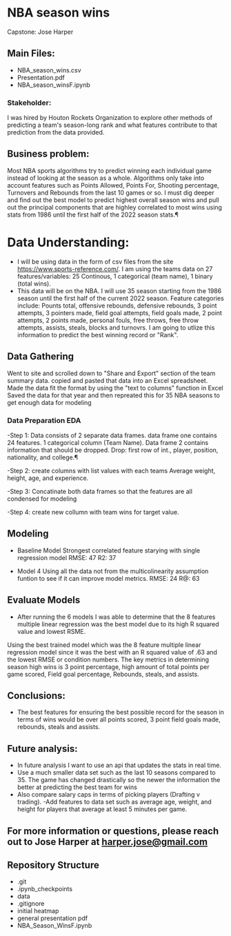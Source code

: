 # NBA  season wins

Capstone: Jose Harper

## Main Files:
- NBA_season_wins.csv
- Presentation.pdf
- NBA_season_winsF.ipynb

### Stakeholder: 
I was hired by Houton Rockets Organization to explore other methods of predicting a team's season-long rank and what features contribute to that prediction from the data provided.

## Business problem: 
Most NBA sports algorithms try to predict winning each individual game instead of looking at the season as a whole. Algorithms only take into account features such as Points Allowed, Points For, Shooting percentage, Turnovers and Rebounds from the last 10 games or so. I must dig deeper and find out the best model to predict highest overall season wins and pull out the principal components that are highley correlated to most wins using stats from 1986 until the first half of the 2022 season stats.¶


# Data Understanding:
- I will be using data in the form of csv files from the site https://www.sports-reference.com/. I am using the teams data on 27 features/variables: 25 Continous, 1 categorical (team name), 1 binary (total wins).
- This data will be on the NBA. I will use 35 season starting from the 1986 season until the first half of the current 2022 season. Feature categories include: Pounts total, offensive rebounds, defensive rebounds, 3 point attempts, 3 pointers made, field goal attempts, field goals made, 2 point attempts, 2 points made, personal fouls, free throws, free throw attempts, assists, steals, blocks and turnovrs. I am going to utlize this information to predict the best winning record or "Rank". 

## Data Gathering
Went to site and scrolled down to "Share and Export" section of the team summary data.
copied and pasted that data into an Excel spreadsheet.
Made the data fit the format by using the "text to columns" function in Excel
Saved the data for that year and then repreated this for 35 NBA seasons to get enough data for modeling

### Data Preparation EDA 
-Step 1: Data consists of 2 separate data frames. data frame one contains 24 features. 1 categorical column (Team Name). Data frame 2 contains information that should be dropped. Drop: first row of int., player, position, nationality, and college.¶

-Step 2: create columns with list values with each teams Average weight, height, age, and experience.

-Step 3: Concatinate both data frames so that the features are all condensed for modeling

-Step 4: create new collumn with team wins for target value.

## Modeling
- Baseline Model
Strongest correlated feature starying with single regression model
RMSE: 47
R2: 37

- Model 4
Using all the data not from the multicolinearity assumption funtion to see if it can improve model metrics.
RMSE: 24
R@: 63

## Evaluate Models
- After running the 6 models I was able to determine that the 8 features multiple linear regression was the best model due to its high R squared value and lowest RSME.  

Using the best trained model which was the 8 feature multiple linear regression model since it was the best with an R squared value of .63 and the lowest RMSE or condition numbers. The key metrics in determining season high wins is 3 point percentage, high amount of total points per game scored, Field goal percentage, Rebounds, steals, and assists.


## Conclusions:
- The best features for ensuring the best possible record for the season in terms of wins would be over all points scored, 3 point field goals made, rebounds, steals and assists. 



## Future analysis:
- In future analysis I want to use an api that updates the stats in real time.
- Use a much smaller data set such as the last 10 seasons compared to 35. The game has changed drastically so the newer the information the better at predicting the best team for wins
- Also compare salary caps in terms of picking players (Drafting v trading). 
-Add features to data set such as average age, weight, and height for players that average at least 5 minutes per game. 

## For more information or questions, please reach out to Jose Harper at harper.jose@gmail.com

## Repository Structure
- .git
- .ipynb_checkpoints
- data
- .gitignore
- initial heatmap
- general presentation pdf
- NBA_Season_WinsF.ipynb
